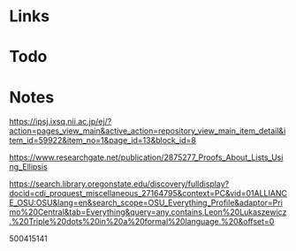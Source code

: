 # Links
# Todo
# Notes
https://ipsj.ixsq.nii.ac.jp/ej/?action=pages_view_main&active_action=repository_view_main_item_detail&item_id=59922&item_no=1&page_id=13&block_id=8

https://www.researchgate.net/publication/2875277_Proofs_About_Lists_Using_Ellipsis

https://search.library.oregonstate.edu/discovery/fulldisplay?docid=cdi_proquest_miscellaneous_27164795&context=PC&vid=01ALLIANCE_OSU:OSU&lang=en&search_scope=OSU_Everything_Profile&adaptor=Primo%20Central&tab=Everything&query=any,contains,Leon%20Lukaszewicz.%20Triple%20dots%20in%20a%20formal%20language.%20&offset=0

500415141
